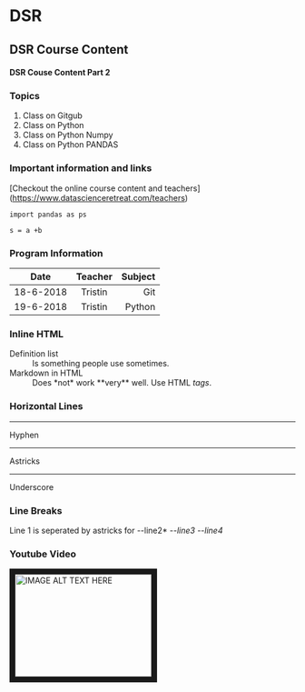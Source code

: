 # DSR
## DSR Course Content 
#### DSR Couse Content Part 2 


### Topics 

1. Class on Gitgub 
2. Class on Python 
3. Class on Python Numpy 
4. Class on Python PANDAS 


### Important information and links 

[Checkout the online course content and teachers] (https://www.datascienceretreat.com/teachers)

```import numpy as np 
import pandas as ps 

s = a +b 
```

### Program Information 

|Date|Teacher|Subject|
|----|:------:|-----:|
|18-6-2018|Tristin|Git|
|19-6-2018|Tristin|Python|


### Inline HTML 

<dl>
  <dt>Definition list</dt>
  <dd>Is something people use sometimes.</dd>

  <dt>Markdown in HTML</dt>
  <dd>Does *not* work **very** well. Use HTML <em>tags</em>.</dd>
</dl>


### Horizontal Lines 
___
Hyphen 

***
Astricks 
___
Underscore 


### Line Breaks 

Line 1 is seperated by astricks for --line2* --*line3* --*line4* 


### Youtube Video 
<a href="http://www.youtube.com/watch?feature=player_embedded&v=YOUTUBE_VIDEO_ID_HERE
" target="_blank"><img src="http://img.youtube.com/vi/YOUTUBE_VIDEO_ID_HERE/0.jpg" 
alt="IMAGE ALT TEXT HERE" width="240" height="180" border="10" /></a>

